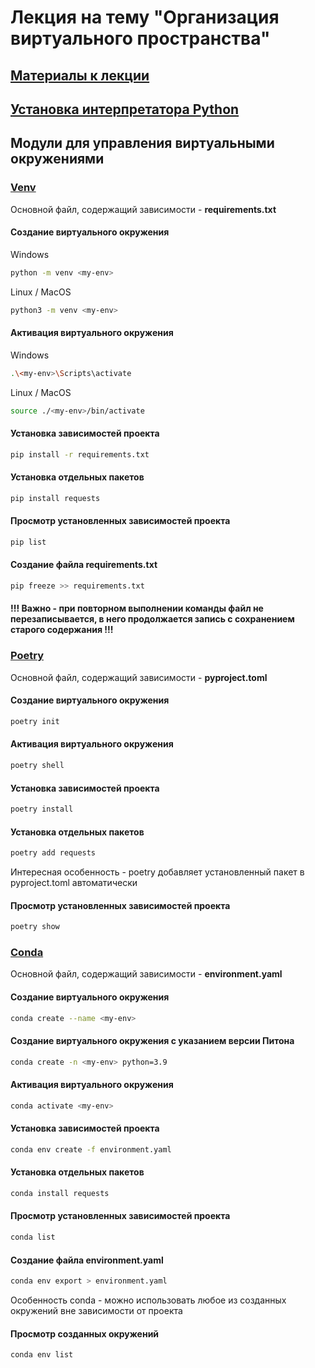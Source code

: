 # Лекция на тему "Организация виртуального пространства"

## [Материалы к лекции](task.md)

## [Установка интерпретатора Python](https://www.python.org/downloads)


## Модули для управления виртуальными окружениями

### [Venv](https://docs.python.org/3/library/venv.html)

Основной файл, содержащий зависимости - **requirements.txt**

#### Создание виртуального окружения

Windows
```bash
python -m venv <my-env>
```

Linux / MacOS
```bash
python3 -m venv <my-env>
```

#### Активация виртуального окружения
Windows
```bash
.\<my-env>\Scripts\activate
```

Linux / MacOS
```bash
source ./<my-env>/bin/activate
```

#### Установка зависимостей проекта
```bash
pip install -r requirements.txt
```

#### Установка отдельных пакетов
```bash
pip install requests
```

#### Просмотр установленных зависимостей проекта
```bash
pip list
```

#### Создание файла requirements.txt
```bash
pip freeze >> requirements.txt
```
#### !!! Важно - при повторном выполнении команды файл не перезаписывается, в него продолжается запись с сохранением старого содержания !!!


### [Poetry](https://python-poetry.org/)

Основной файл, содержащий зависимости - **pyproject.toml**

#### Создание виртуального окружения
```bash
poetry init
```

#### Активация виртуального окружения
```bash
poetry shell
```

#### Установка зависимостей проекта
```bash
poetry install
```

#### Установка отдельных пакетов
```bash
poetry add requests
```
Интересная особенность - poetry добавляет установленный пакет в pyproject.toml автоматически

#### Просмотр установленных зависимостей проекта
```bash
poetry show
```

### [Conda](https://docs.anaconda.com/)

Основной файл, содержащий зависимости - **environment.yaml**

#### Создание виртуального окружения
```bash
conda create --name <my-env>
```

#### Создание виртуального окружения с указанием версии Питона
```bash
conda create -n <my-env> python=3.9
```

#### Активация виртуального окружения
```bash
conda activate <my-env>
```

#### Установка зависимостей проекта
```bash
conda env create -f environment.yaml
```

#### Установка отдельных пакетов
```bash
conda install requests
```

#### Просмотр установленных зависимостей проекта
```bash
conda list
```

#### Создание файла environment.yaml
```bash
conda env export > environment.yaml
```

Особенность conda - можно использовать любое из созданных окружений вне зависимости от проекта
#### Просмотр созданных окружений
```bash
conda env list
```

